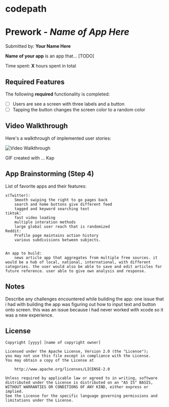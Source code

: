 # codepath

# Prework - *Name of App Here*

Submitted by: **Your Name Here**

**Name of your app** is an app that... [TODO] 

Time spent: **X** hours spent in total

## Required Features

The following **required** functionality is completed:

- [ ] Users are see a screen with three labels and a button
- [ ] Tapping the button changes the screen color to a random color
 
## Video Walkthrough

Here's a walkthrough of implemented user stories:

<img src='http://i.imgur.com/link/to/your/gif/file.gif' title='Video Walkthrough' width='' alt='Video Walkthrough' />

<!-- Replace this with whatever GIF tool you used! -->
GIF created with ... Kap 
<!-- Recommended tools:
[Kap](https://getkap.co/) for macOS
[ScreenToGif](https://www.screentogif.com/) for Windows
[peek](https://github.com/phw/peek) for Linux. -->

## App Brainstorming (Step 4)
List of favorite apps and their features:

    x(Twitter):
        Smooth swiping the right to go pages back
        search and home buttons give different feed
        tagged and keyword searching text 
    tiktok: 
        fast video loading
        multiple interation methods
        large global user reach that is randomized 
    Reddit:
        Profile page maintains action history
        various subdivisions between subjects.


    An app to build:
        news article app that aggregates from multiple free sources. it would be a hub of local, national, international, with different categories. the user would also be able to save and edit articles for future reference. user able to give own analysis and response.

## Notes

Describe any challenges encountered while building the app:
one issue that i had with building the app was figuring out how to input text and button onto screen. this was an issue because i had never worked with xcode so it was a new experience.


## License

    Copyright [yyyy] [name of copyright owner]

    Licensed under the Apache License, Version 2.0 (the "License");
    you may not use this file except in compliance with the License.
    You may obtain a copy of the License at

        http://www.apache.org/licenses/LICENSE-2.0

    Unless required by applicable law or agreed to in writing, software
    distributed under the License is distributed on an "AS IS" BASIS,
    WITHOUT WARRANTIES OR CONDITIONS OF ANY KIND, either express or implied.
    See the License for the specific language governing permissions and
    limitations under the License.






